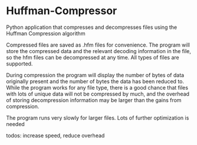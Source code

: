 # Huffman-Compressor
Python application that compresses and decompresses files using the Huffman Compression algorithm

Compressed files are saved as .hfm files for convenience. The program will store the compressed data and the relevant decoding information in the file, so the hfm files can be decompressed at any time.
All types of files are supported.

During compression the program will display the number of bytes of data originally present and the number of bytes the data has been reduced to. While the program works for any file type, there is a good chance that files with lots of unique data will not be compressed by much, and the overhead of storing decompression information may be larger than the gains from compression.

The program runs very slowly for larger files. Lots of further optimization is needed

todos: increase speed, reduce overhead
